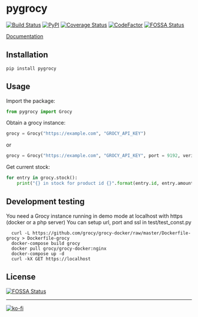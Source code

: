 # pygrocy
[![Build Status](https://travis-ci.com/SebRut/pygrocy.svg?branch=master)](https://travis-ci.com/SebRut/pygrocy)
[![PyPI](https://img.shields.io/pypi/v/pygrocy.svg)](https://pypi.org/project/pygrocy/)
[![Coverage Status](https://coveralls.io/repos/github/SebRut/pygrocy/badge.svg?branch=master)](https://coveralls.io/github/SebRut/pygrocy?branch=master)
[![CodeFactor](https://www.codefactor.io/repository/github/sebrut/pygrocy/badge)](https://www.codefactor.io/repository/github/sebrut/pygrocy)
[![FOSSA Status](https://app.fossa.io/api/projects/git%2Bgithub.com%2FSebRut%2Fpygrocy.svg?type=shield)](https://app.fossa.io/projects/git%2Bgithub.com%2FSebRut%2Fpygrocy?ref=badge_shield)

[Documentation](https://sebrut.github.io/pygrocy/pygrocy/grocy.html)

## Installation

`pip install pygrocy`

## Usage
Import the package: 
```python
from pygrocy import Grocy
```

Obtain a grocy instance:
```python
grocy = Grocy("https://example.com", "GROCY_API_KEY")
```
or
```python
grocy = Grocy("https://example.com", "GROCY_API_KEY", port = 9192, verify_ssl = True)
```

Get current stock:
```python
for entry in grocy.stock():
    print("{} in stock for product id {}".format(entry.id, entry.amount))
```

## Development testing
You need a Grocy instance running in demo mode at localhost with https (docker or a php server)
You can setup url, port and ssl in test/test_const.py

```
  curl -L https://github.com/grocy/grocy-docker/raw/master/Dockerfile-grocy > Dockerfile-grocy
  docker-compose build grocy
  docker pull grocy/grocy-docker:nginx
  docker-compose up -d
  curl -kX GET https://localhost
```

## License
[![FOSSA Status](https://app.fossa.io/api/projects/git%2Bgithub.com%2FSebRut%2Fpygrocy.svg?type=large)](https://app.fossa.io/projects/git%2Bgithub.com%2FSebRut%2Fpygrocy?ref=badge_large)

---

[![ko-fi](https://www.ko-fi.com/img/githubbutton_sm.svg)](https://ko-fi.com/X8X1LYUK)
